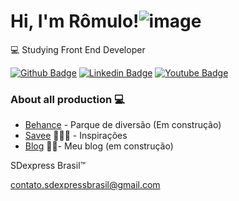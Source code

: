 # Hi, I'm Rômulo!![image](https://user-images.githubusercontent.com/73828375/120840379-8e3eef00-c540-11eb-8178-bcd27c6f5dd4.gif)


💻 Studying Front End Developer

[![Github Badge](https://img.shields.io/badge/-Github-000?style=flat-square&logo=Github&logoColor=white&link=https://github.com/Romulo-Filipe-Rodrigues-dos-Reis)](https://github.com/Romulo-Filipe-Rodrigues-dos-Reis)
[![Linkedin Badge](https://img.shields.io/badge/-LinkedIn-blue?style=flat-square&logo=Linkedin&logoColor=white&link=https://www.linkedin.com/in/sdexpressbrasil/)](https://www.linkedin.com/in/sdexpressbrasil/)
[![Youtube Badge](https://img.shields.io/badge/-YouTube-ff0000?style=flat-square&labelColor=ff0000&logo=youtube&logoColor=white&link=https://www.youtube.com/channel/UC_lQIwKUfXKLHTU-CFHBhng)](https://www.youtube.com/channel/UC_lQIwKUfXKLHTU-CFHBhng)

### About all production 💻 
- [Behance](https://www.behance.net/sdexpressbrasil/appreciated) - Parque de diversão (Em construção) 
- [Savee](https://savee.it/romulo_filipe_rodrigues_dos_reis/)  👨🏼‍🏫 - Inspirações
- [Blog](https://sdexpresscriativo.blogspot.com/p/album.html)  ✍🏼- Meu blog (em construção)

SDexpress Brasil™

 contato.sdexpressbrasil@gmail.com
